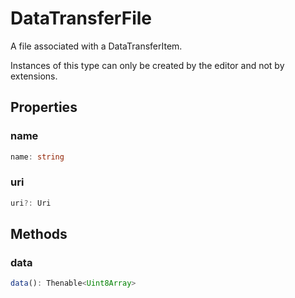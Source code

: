 # DataTransferFile

A file associated with a DataTransferItem.

Instances of this type can only be created by the editor and not by extensions.

## Properties

### name

```typescript
name: string
```

### uri

```typescript
uri?: Uri
```

## Methods

### data

```typescript
data(): Thenable<Uint8Array>
```

